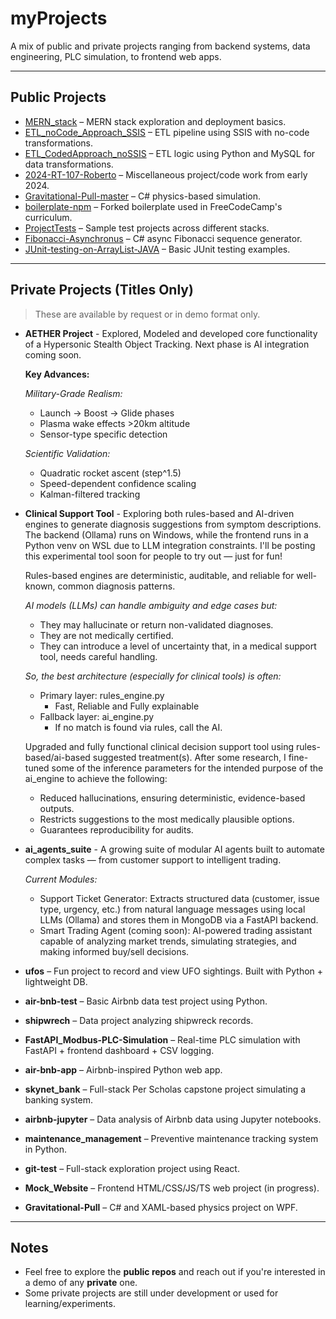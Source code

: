 # myProjects

A mix of public and private projects ranging from backend systems, data engineering, PLC simulation, to frontend web apps.

---

## Public Projects

- [MERN_stack](https://github.com/cell32/MERN_stack) – MERN stack exploration and deployment basics.
- [ETL_noCode_Approach_SSIS](https://github.com/cell32/ETL_noCode_Approach_SSIS) – ETL pipeline using SSIS with no-code transformations.
- [ETL_CodedApproach_noSSIS](https://github.com/cell32/ETL_CodedApproach_noSSIS) – ETL logic using Python and MySQL for data transformations.
- [2024-RT-107-Roberto](https://github.com/cell32/2024-RT-107-Roberto) – Miscellaneous project/code work from early 2024.
- [Gravitational-Pull-master](https://github.com/cell32/Gravitational-Pull-master) – C# physics-based simulation.
- [boilerplate-npm](https://github.com/cell32/boilerplate-npm) – Forked boilerplate used in FreeCodeCamp's curriculum.
- [ProjectTests](https://github.com/cell32/ProjectTests) – Sample test projects across different stacks.
- [Fibonacci-Asynchronus](https://github.com/cell32/Fibonacci-Asynchronus) – C# async Fibonacci sequence generator.
- [JUnit-testing-on-ArrayList-JAVA](https://github.com/cell32/JUnit-testing-on-ArrayList-JAVA) – Basic JUnit testing examples.

---

## Private Projects (Titles Only)

> These are available by request or in demo format only.

- **AETHER Project** - Explored, Modeled and developed core functionality of a Hypersonic Stealth Object Tracking. Next phase is AI integration coming soon.

  **Key Advances:**
  
  *Military-Grade Realism:*
  - Launch → Boost → Glide phases
  - Plasma wake effects >20km altitude
  - Sensor-type specific detection
  
  *Scientific Validation:*
  - Quadratic rocket ascent (step^1.5)
  - Speed-dependent confidence scaling
  - Kalman-filtered tracking

- **Clinical Support Tool** - Exploring both rules-based and AI-driven engines to generate diagnosis suggestions from symptom descriptions. The backend (Ollama) runs on Windows, while the frontend runs in a Python venv on WSL due to LLM integration constraints. I'll be posting this experimental tool soon for people to try out — just for fun!

  Rules-based engines are deterministic, auditable, and reliable for well-known, common diagnosis patterns.
  
  *AI models (LLMs) can handle ambiguity and edge cases but:*
  - They may hallucinate or return non-validated diagnoses.
  - They are not medically certified.
  - They can introduce a level of uncertainty that, in a medical support tool, needs careful handling.
  
  *So, the best architecture (especially for clinical tools) is often:*
  - Primary layer: rules_engine.py
    - Fast, Reliable and Fully explainable
  - Fallback layer: ai_engine.py
    - If no match is found via rules, call the AI.

  Upgraded and fully functional clinical decision support tool using rules-based/ai-based suggested treatment(s). After some research, I fine-tuned some of the inference parameters for the intended purpose of the ai_engine to achieve the following:
  - Reduced hallucinations, ensuring deterministic, evidence-based outputs.
  - Restricts suggestions to the most medically plausible options.
  - Guarantees reproducibility for audits.

- **ai_agents_suite** - A growing suite of modular AI agents built to automate complex tasks — from customer support to intelligent trading.

  *Current Modules:*
  - Support Ticket Generator: Extracts structured data (customer, issue type, urgency, etc.) from natural language messages using local LLMs (Ollama) and stores them in MongoDB via a FastAPI backend.
  - Smart Trading Agent (coming soon): AI-powered trading assistant capable of analyzing market trends, simulating strategies, and making informed buy/sell decisions.

- **ufos** – Fun project to record and view UFO sightings. Built with Python + lightweight DB.
- **air-bnb-test** – Basic Airbnb data test project using Python.
- **shipwrech** – Data project analyzing shipwreck records.
- **FastAPI_Modbus-PLC-Simulation** – Real-time PLC simulation with FastAPI + frontend dashboard + CSV logging.
- **air-bnb-app** – Airbnb-inspired Python web app.
- **skynet_bank** – Full-stack Per Scholas capstone project simulating a banking system.
- **airbnb-jupyter** – Data analysis of Airbnb data using Jupyter notebooks.
- **maintenance_management** – Preventive maintenance tracking system in Python.
- **git-test** – Full-stack exploration project using React.
- **Mock_Website** – Frontend HTML/CSS/JS/TS web project (in progress).
- **Gravitational-Pull** – C# and XAML-based physics project on WPF.

---

## Notes

- Feel free to explore the **public repos** and reach out if you're interested in a demo of any **private** one.
- Some private projects are still under development or used for learning/experiments.
